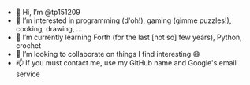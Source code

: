 - 👋 Hi, I’m @tp151209
- 👀 I’m interested in programming (d'oh!), gaming (gimme puzzles!), cooking, drawing, ...
- 🌱 I’m currently learning Forth (for the last [not so] few years), Python, crochet
- 💞️ I’m looking to collaborate on things I find interesting 😄
- 📫 If you must contact me, use my GitHub name and Google's email service

<!---
tp151209/tp151209 is a ✨ special ✨ repository because its `README.md` (this file) appears on your GitHub profile.
You can click the Preview link to take a look at your changes.
--->
